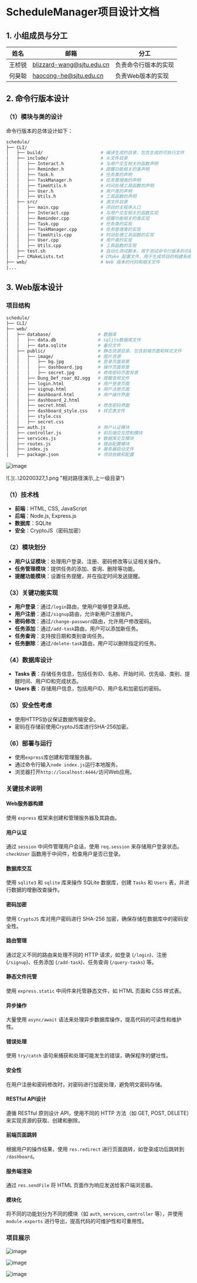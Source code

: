 # ScheduleManager项目设计文档

## 1. 小组成员与分工

| 姓名   | 邮箱                      | 分工                 |
| ------ | ------------------------- | -------------------- |
| 王桢锐 | blizzard-wang@sjtu.edu.cn | 负责命令行版本的实现 |
| 何昊聪 | haocong-he@sjtu.edu.cn    | 负责Web版本的实现    |



## 2.  命令行版本设计

### （1）模块与类的设计

命令行版本的总体设计如下：

```bash
schedule/
├── CLI/
│   ├── build/                      # 编译生成的目录，包含生成的可执行文件
│   ├── include/                    # 头文件目录
│   │   ├── Interact.h              # 与用户交互相关的函数声明
│   │   ├── Reminder.h              # 提醒功能相关的类声明
│   │   ├── Task.h                  # 任务类的声明
│   │   ├── TaskManager.h           # 任务管理类的声明
│   │   ├── TimeUtils.h             # 时间处理工具函数的声明
│   │   ├── User.h                  # 用户类的声明
│   │   ├── Utils.h                 # 工具函数的声明
│   ├── src/                        # 源文件目录
│   │   ├── main.cpp                # 项目的主程序入口
│   │   ├── Interact.cpp            # 与用户交互相关的函数实现
│   │   ├── Reminder.cpp            # 提醒功能相关的类实现
│   │   ├── Task.cpp                # 任务类的实现
│   │   ├── TaskManager.cpp         # 任务管理类的实现
│   │   ├── TimeUtils.cpp           # 时间处理工具函数的实现
│   │   ├── User.cpp                # 用户类的实现
│   │   ├── Utils.cpp               # 工具函数的实现
│   ├── test.sh                     # 自动化测试脚本，用于测试命令行版本的功能
│   ├── CMakeLists.txt              # CMake 配置文件，用于生成项目的构建系统
├── web/                            # Web 版本的代码和相关文件
|...
```



## 3. Web版本设计

### 项目结构

```bash
schedule/
├── CLI/
├── web/
│   ├── database/                  # 数据库
│   │   ├── data.db                # sqlite数据库文件
│   │   ├── data.sqlite            # 备份文件
│   ├── public/                    # 静态资源目录，包含前端页面和样式文件
│   │   ├── image/                 # 图片资源
│   │   │   ├── bg.jpg             # 登录页面背景
│   │   │   ├── dashboard.jpg      # 操作页面背景
│   │   │   ├── secret.jpg         # 修改密码页面背景
│   │   ├── Dung_Def_roar_02.ogg   # 提醒音频文件
│   │   ├── login.html             # 用户登录页面
│   │   ├── signup.html            # 用户注册页面
│   │   ├── dashboard.html         # 用户操作界面
│   │   ├── dashboard_2.html
│   │   ├── secret.html            # 修改密码界面
│   │   ├── dashboard_style.css    # 样式表文件
│   │   ├── style.css       
│   │   ├── secret.css
│   ├── auth.js                    # 用户认证模块           
│   ├── controller.js              # 前后端交互控制模块
│   ├── services.js                # 数据库交互模块
│   ├── routes.js                  # 路由配置模块
│   ├── index.js                   # 服务器启动文件
│   ├── package.json               # 项目依赖和配置
```

![image](export.png)

![.\](..\\20200327_1.png "相对路径演示,上一级目录")

### （1）技术栈
- **前端**：HTML, CSS, JavaScript
- **后端**：Node.js, Express.js
- **数据库**：SQLite
- **安全**：CryptoJS（密码加密）

### （2）模块划分
- **用户认证模块**：处理用户登录、注册、密码修改等认证相关操作。
- **任务管理模块**：提供任务的添加、查询、删除等功能。
- **提醒功能模块**：设置任务提醒，并在指定时间发送提醒。

### （3）关键功能实现
- **用户登录**：通过`/login`路由，使用户能够登录系统。
- **用户注册**：通过`/signup`路由，允许新用户注册账户。
- **密码修改**：通过`/change-password`路由，允许用户修改密码。
- **任务添加**：通过`/add-task`路由，用户可以添加新任务。
- **任务查询**：支持按日期和类别查询任务。
- **任务删除**：通过`/delete-task`路由，用户可以删除指定的任务。

### （4）数据库设计
- **Tasks 表**：存储任务信息，包括任务ID、名称、开始时间、优先级、类别、提醒时间、用户ID和完成状态。
- **Users 表**：存储用户信息，包括用户ID、用户名和加密后的密码。

### （5）安全性考虑
- 使用HTTPS协议保证数据传输安全。
- 密码在存储前使用CryptoJS库进行SHA-256加密。

### （6）部署与运行
- 使用`express`库创建和管理服务器。
- 通过命令行输入`node index.js`运行本地服务。
- 浏览器打开`http://localhost:4444/`访问Web应用。

### 关键技术说明

#### Web服务器构建
使用 `express` 框架来创建和管理服务器及其路由。

#### 用户认证
通过 `session` 中间件管理用户会话，使用 `req.session` 来存储用户登录状态。`checkUser` 函数用于中间件，检查用户是否已登录。

#### 数据库交互
使用 `sqlite3` 和 `sqlite` 库来操作 SQLite 数据库，创建 `Tasks` 和 `Users` 表，并进行数据的增删改查操作。

#### 密码加密
使用 `CryptoJS` 库对用户密码进行 SHA-256 加密，确保存储在数据库中的密码安全性。

#### 路由管理
通过定义不同的路由来处理不同的 HTTP 请求，如登录 (`/login`)、注册 (`/signup`)、任务添加 (`/add-task`)、任务查询 (`/query-tasks`) 等。

#### 静态文件托管
使用 `express.static` 中间件来托管静态文件，如 HTML 页面和 CSS 样式表。

#### 异步操作
大量使用 `async/await` 语法来处理异步数据库操作，提高代码的可读性和维护性。

#### 错误处理
使用 `try/catch` 语句来捕获和处理可能发生的错误，确保程序的健壮性。

#### 安全性
在用户注册和密码修改时，对密码进行加密处理，避免明文密码存储。

#### RESTful API设计
遵循 RESTful 原则设计 API，使用不同的 HTTP 方法（如 GET, POST, DELETE）来实现资源的获取、创建和删除。

#### 前端页面跳转
根据用户的操作结果，使用 `res.redirect` 进行页面跳转，如登录成功后跳转到 `/dashboard`。

#### 服务端渲染
通过 `res.sendFile` 将 HTML 页面作为响应发送给客户端浏览器。

#### 模块化
将不同的功能划分为不同的模块（如 `auth`, `services`, `controller` 等），并使用 `module.exports` 进行导出，提高代码的可维护性和可重用性。

### 项目展示

![image](login.png)

![image](board.png)

![image](secret.png)